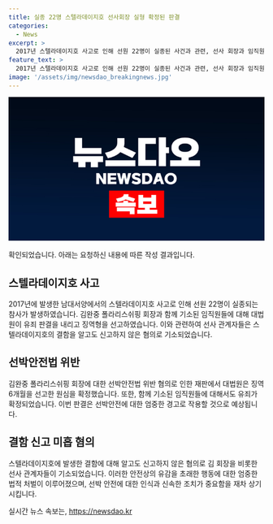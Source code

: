 ```yaml
---
title: 실종 22명 스텔라데이지호 선사회장 실형 확정된 판결
categories:
  - News
excerpt: >
  2017년 스텔라데이지호 사고로 인해 선원 22명이 실종된 사건과 관련, 선사 회장과 임직원들에게 징역형이 확정되었습니다. 대법원은 김완중 폴라리스쉬핑 회장에게 징역 6개월을 선고한 원심을 확정했으며, 함께 기소된 다른 임직원들에 대해서도 유죄가 확정됐습니다. 이들은 스텔라데이지호의 결함을 알고도 신고하지 않은 혐의로 기소되었습니다. (출처: 연합뉴스)
feature_text: >
  2017년 스텔라데이지호 사고로 인해 선원 22명이 실종된 사건과 관련, 선사 회장과 임직원들에게 징역형이 확정되었습니다. 대법원은 김완중 폴라리스쉬핑 회장에게 징역 6개월을 선고한 원심을 확정했으며, 함께 기소된 다른 임직원들에 대해서도 유죄가 확정됐습니다. 이들은 스텔라데이지호의 결함을 알고도 신고하지 않은 혐의로 기소되었습니다. (출처: 연합뉴스)
image: '/assets/img/newsdao_breakingnews.jpg'
---
```


<p><img src="/assets/img/newsdao_breakingnews.jpg" alt="cryptoinkorea 속보" /></p>

<p>확인되었습니다. 아래는 요청하신 내용에 따른 작성 결과입니다.</p>

<h2 data-ke-size="size26">스텔라데이지호 사고</h2>

<p data-ke-size="size16">2017년에 발생한 남대서양에서의 스텔라데이지호 사고로 인해 선원 22명이 실종되는 참사가 발생하였습니다. 김완중 폴라리스쉬핑 회장과 함께 기소된 임직원들에 대해 대법원이 유죄 판결을 내리고 징역형을 선고하였습니다. 이와 관련하여 선사 관계자들은 스텔라데이지호의 결함을 알고도 신고하지 않은 혐의로 기소되었습니다.</p>

<h2 data-ke-size="size26">선박안전법 위반</h2>

<p data-ke-size="size16">김완중 폴라리스쉬핑 회장에 대한 선박안전법 위반 혐의로 인한 재판에서 대법원은 징역 6개월을 선고한 원심을 확정했습니다. 또한, 함께 기소된 임직원들에 대해서도 유죄가 확정되었습니다. 이번 판결은 선박안전에 대한 엄중한 경고로 작용할 것으로 예상됩니다.</p>

<h2 data-ke-size="size26">결함 신고 미흡 혐의</h2>

<p data-ke-size="size16">스텔라데이지호에 발생한 결함에 대해 알고도 신고하지 않은 혐의로 김 회장을 비롯한 선사 관계자들이 기소되었습니다. 이러한 안전상의 유감을 초래한 행동에 대한 엄중한 법적 처벌이 이루어졌으며, 선박 안전에 대한 인식과 신속한 조치가 중요함을 재차 상기시킵니다.</p>
실시간 뉴스 속보는, <a href="https://newsdao.kr" rel="dofollow">https://newsdao.kr</a>


